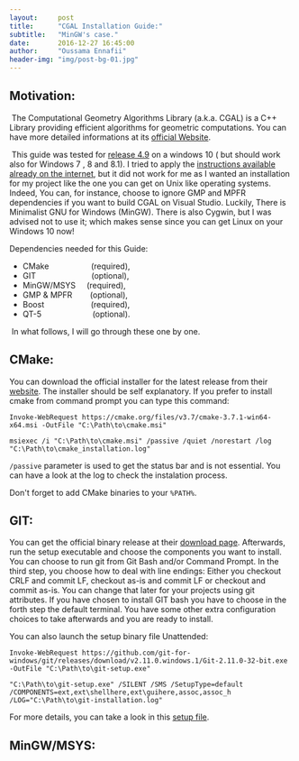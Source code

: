 ```yaml
---
layout:     post
title:      "CGAL Installation Guide:"
subtitle:   "MinGW's case."
date:       2016-12-27 16:45:00
author:     "Oussama Ennafii"
header-img: "img/post-bg-01.jpg"
---
```


## Motivation:

&nbsp;The Computational Geometry Algorithms Library (a.k.a. CGAL) is a C++ Library providing efficient algorithms for geometric computations. You can have more detailed informations at its [official Website](https://www.cgal.org).

&nbsp;This guide was tested for [release 4.9](https://github.com/CGAL/cgal/releases/tag/releases%2FCGAL-4.9) on a windows 10 ( but should work also for Windows 7 , 8 and 8.1). I tried to apply the [instructions available already on the internet](http://www.cgal.org/download/windows.html#BuildingCGAL), but it did not work for me as I wanted an installation for my project like the one you can get on Unix like operating systems. Indeed, You can, for instance, choose to ignore GMP and MPFR dependencies if you want to build CGAL on Visual Studio. Luckily, There is Minimalist GNU for Windows (MinGW). There is also Cygwin, but I was advised not to use it; which makes sense since you can get Linux on your Windows 10 now!

Dependencies needed for this Guide:

* CMake &nbsp;&nbsp;&nbsp;&nbsp;&nbsp;&nbsp;&nbsp;&nbsp;&nbsp;&nbsp;&nbsp;&nbsp;&nbsp;&nbsp;&nbsp;&nbsp;&nbsp;&nbsp;(required),
* GIT&nbsp;&nbsp;&nbsp;&nbsp;&nbsp;&nbsp;&nbsp;&nbsp;&nbsp;&nbsp;&nbsp;&nbsp;&nbsp;&nbsp;&nbsp;&nbsp;&nbsp;&nbsp;&nbsp;&nbsp;&nbsp;&nbsp;&nbsp;&nbsp;&nbsp;(optional),
* MinGW/MSYS&nbsp;&nbsp;&nbsp;&nbsp;&nbsp;(required),
* GMP & MPFR&nbsp;&nbsp;&nbsp;&nbsp;&nbsp;&nbsp;&nbsp;&nbsp;(optional),
* Boost&nbsp;&nbsp;&nbsp;&nbsp;&nbsp;&nbsp;&nbsp;&nbsp;&nbsp;&nbsp;&nbsp;&nbsp;&nbsp;&nbsp;&nbsp;&nbsp;&nbsp;&nbsp;&nbsp;&nbsp;&nbsp;(required),
* QT-5&nbsp;&nbsp;&nbsp;&nbsp;&nbsp;&nbsp;&nbsp;&nbsp;&nbsp;&nbsp;&nbsp;&nbsp;&nbsp;&nbsp;&nbsp;&nbsp;&nbsp;&nbsp;&nbsp;&nbsp;&nbsp;&nbsp;&nbsp;(optional).

&nbsp;In what follows, I will go through these one by one.

## CMake:

You can download the official installer for the latest release from their [website](https://cmake.org/download/). The installer should be self explanatory. If you prefer to install cmake from command prompt you can type this command:

```shell
Invoke-WebRequest https://cmake.org/files/v3.7/cmake-3.7.1-win64-x64.msi -OutFile "C:\Path\to\cmake.msi"

msiexec /i "C:\Path\to\cmake.msi" /passive /quiet /norestart /log "C:\Path\to\cmake_installation.log"
````

`/passive` parameter is used to get the status bar and is not essential. You can have a look at the log to check the instalation process.

Don't forget to add CMake binaries to your `%PATH%`.

## GIT:

You can get the official binary release at their [download page](https://git-scm.com/download/win). Afterwards, run the setup executable and choose the components you want to install. You can choose to run git from Git Bash and/or Command Prompt. In the third step, you choose how to deal with line endings: Either you checkout CRLF and commit LF, checkout as-is and commit LF or checkout and commit as-is. You can change that later for your projects using git attributes. If you have chosen to install GIT bash you have to choose in the forth step the default terminal. You have some other extra configuration choices to take afterwards and you are ready to install.

You can also launch the setup binary file Unattended:

```shell
Invoke-WebRequest https://github.com/git-for-windows/git/releases/download/v2.11.0.windows.1/Git-2.11.0-32-bit.exe -OutFile "C:\Path\to\git-setup.exe"

"C:\Path\to\git-setup.exe" /SILENT /SMS /SetupType=default /COMPONENTS=ext,ext\shellhere,ext\guihere,assoc,assoc_h /LOG="C:\Path\to\git-installation.log"
```
 
 For more details, you can take a look in this [setup file](https://github.com/msysgit/msysgit/blob/master/share/WinGit/install.iss).
 
## MinGW/MSYS:
